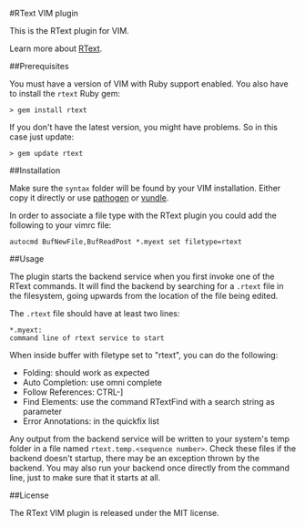 #RText VIM plugin

This is the RText plugin for VIM.

Learn more about [RText](http://github.com/mthiede/rtext).

##Prerequisites

You must have a version of VIM with Ruby support enabled.
You also have to install the ``rtext`` Ruby gem:

    > gem install rtext

If you don't have the latest version, you might have problems. So in this case just update:

    > gem update rtext

##Installation

Make sure the ``syntax`` folder will be found by your VIM installation. Either copy it directly or use [pathogen](https://github.com/tpope/vim-pathogen) or [vundle](https://github.com/gmarik/vundle).

In order to associate a file type with the RText plugin you could add the following to your vimrc file:

    autocmd BufNewFile,BufReadPost *.myext set filetype=rtext

##Usage

The plugin starts the backend service when you first invoke one of the RText commands.
It will find the backend by searching for a ``.rtext`` file in the filesystem, going upwards from the location of the file being edited.

The ``.rtext`` file should have at least two lines:

    *.myext:
    command line of rtext service to start

When inside buffer with filetype set to "rtext", you can do the following:
* Folding: should work as expected
* Auto Completion: use omni complete
* Follow References: CTRL-]
* Find Elements: use the command RTextFind with a search string as parameter
* Error Annotations: in the quickfix list 

Any output from the backend service will be written to your system's temp folder in a file named ``rtext.temp.<sequence number>``.
Check these files if the backend doesn't startup, there may be an exception thrown by the backend. You may also run your backend once directly from the command line, just to make sure that it starts at all.

##License

The RText VIM plugin is released under the MIT license.
